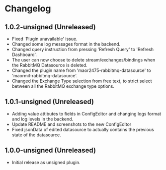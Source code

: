 # Changelog

## 1.0.2-unsigned (Unreleased)

* Fixed 'Plugin unavailable' issue.
* Changed some log messages format in the backend.
* Changed query instruction from pressing 'Refresh Query' to 'Refresh Dashboard'.
* The user can now choose to delete stream/exchanges/bindings when the RabbitMQ Datasource is deleted.
* Changed the plugin name from 'maor2475-rabbitmq-datasource' to 'maormil-rabbitmq-datasource'.
* Changed the Exchange Type selection from free text, to strict select between all the RabbitMQ exchange type options.

## 1.0.1-unsigned (Unreleased)

* Adding value attibutes to fields in ConfigEditor and changing logs format and log levels in the backend.
* Update README and screenshots to the new ConfigEditor
* Fixed jsonData of edited datasource to actually contains the previous state of the datasource.

## 1.0.0-unsigned (Unreleased)

* Initial release as unsigned plugin.
